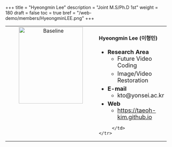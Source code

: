 +++
title = "Hyeongmin Lee"
description = "Joint M.S/Ph.D 1st"
weight = 180
draft = false
toc = true
bref = "/web-demo/members/HyeongminLEE.png"
+++
<table>
    <tr>
       <td width="280" align="center" valign="top">
          <img alt="Baseline" width="200px" height="240" src="/web-demo/members/HyeongminLEE.png">
       </td>
       <td>
            <h4>Hyeongmin Lee (이형민)</h4>
            <ul class="member_info">
                <li style="font-size: 18px"><b>Research Area</b>
                    <ul class="interest">
                        <li style="margin-bottom: 5px">Future Video Coding</li>
                        <li style="margin-bottom: 5px">Image/Video Restoration</li>
                    </ul>
                </li>
                <li style="font-size: 18px"><b>E-mail</b>
                    <ul>
                        <li style="margin-bottom: 5px">kto@yonsei.ac.kr</li>
                    </ul>
                </li>
                <li style="font-size: 18px"><b>Web</b>
                    <ul>
                        <li><a href="https://taeoh-kim.github.io/">https://taeoh-kim.github.io</a></li>
                    </ul>
                </li>
            </ul>
            
         </td>
    </tr>
</table>